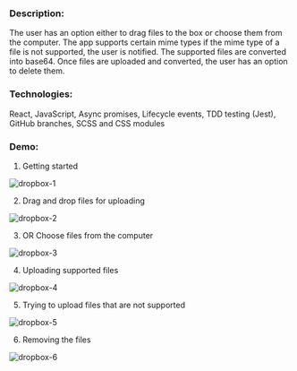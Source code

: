 ### Description:
The user has an option either to drag files to the box or choose them from the computer. The app supports certain mime types if the mime type of a file is not supported,
the user is notified. The supported files are converted into base64. Once files are uploaded and converted, the user has an option to delete them.

### Technologies:
React, JavaScript, Async promises, Lifecycle events, TDD testing (Jest), GitHub branches, SCSS and CSS modules

### Demo:

1. Getting started

![dropbox-1](https://user-images.githubusercontent.com/66952678/100901804-28ec4180-34bc-11eb-8ca6-f10875bc832e.gif)

2. Drag and drop files for uploading

![dropbox-2](https://user-images.githubusercontent.com/66952678/100902257-a021d580-34bc-11eb-91e9-655db1d1557f.gif)

3. OR Choose files from the computer

![dropbox-3](https://user-images.githubusercontent.com/66952678/100902811-29d1a300-34bd-11eb-90df-01257e63c175.gif)

4. Uploading supported files

![dropbox-4](https://user-images.githubusercontent.com/66952678/100903926-5afea300-34be-11eb-9611-1498ad82e71d.gif)

5. Trying to upload files that are not supported

![dropbox-5](https://user-images.githubusercontent.com/66952678/100905227-bc734180-34bf-11eb-87e3-3a7cac551fea.gif)

6. Removing the files

![dropbox-6](https://user-images.githubusercontent.com/66952678/100906093-b2057780-34c0-11eb-943e-8c476b4f7d4f.gif)
